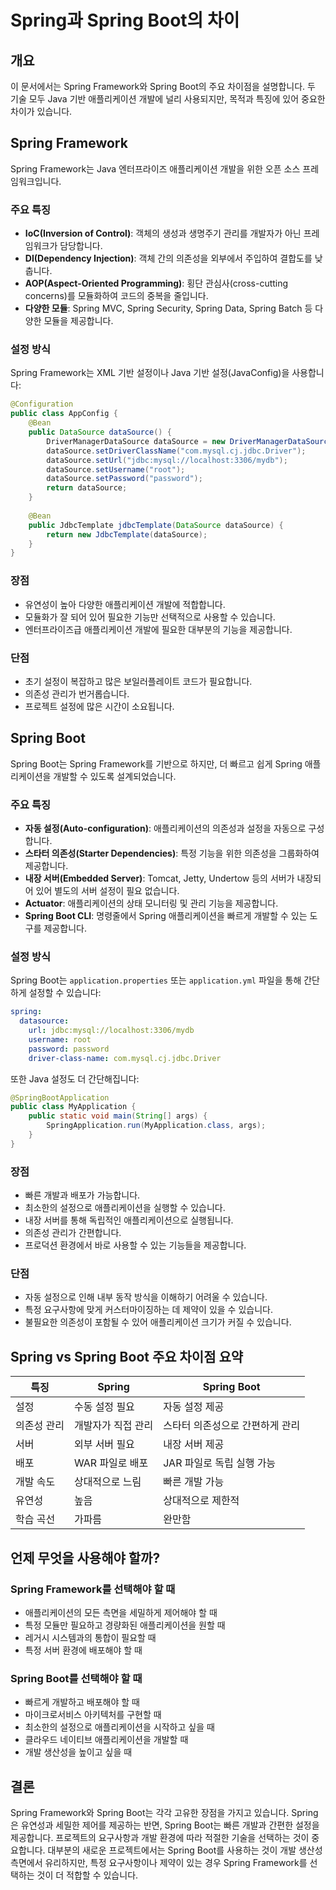 # Spring과 Spring Boot의 차이

## 개요

이 문서에서는 Spring Framework와 Spring Boot의 주요 차이점을 설명합니다. 두 기술 모두 Java 기반 애플리케이션 개발에 널리 사용되지만, 목적과 특징에 있어 중요한 차이가 있습니다.

## Spring Framework

Spring Framework는 Java 엔터프라이즈 애플리케이션 개발을 위한 오픈 소스 프레임워크입니다.

### 주요 특징

- **IoC(Inversion of Control)**: 객체의 생성과 생명주기 관리를 개발자가 아닌 프레임워크가 담당합니다.
- **DI(Dependency Injection)**: 객체 간의 의존성을 외부에서 주입하여 결합도를 낮춥니다.
- **AOP(Aspect-Oriented Programming)**: 횡단 관심사(cross-cutting concerns)를 모듈화하여 코드의 중복을 줄입니다.
- **다양한 모듈**: Spring MVC, Spring Security, Spring Data, Spring Batch 등 다양한 모듈을 제공합니다.

### 설정 방식

Spring Framework는 XML 기반 설정이나 Java 기반 설정(JavaConfig)을 사용합니다:

```java
@Configuration
public class AppConfig {
    @Bean
    public DataSource dataSource() {
        DriverManagerDataSource dataSource = new DriverManagerDataSource();
        dataSource.setDriverClassName("com.mysql.cj.jdbc.Driver");
        dataSource.setUrl("jdbc:mysql://localhost:3306/mydb");
        dataSource.setUsername("root");
        dataSource.setPassword("password");
        return dataSource;
    }
    
    @Bean
    public JdbcTemplate jdbcTemplate(DataSource dataSource) {
        return new JdbcTemplate(dataSource);
    }
}
```

### 장점

- 유연성이 높아 다양한 애플리케이션 개발에 적합합니다.
- 모듈화가 잘 되어 있어 필요한 기능만 선택적으로 사용할 수 있습니다.
- 엔터프라이즈급 애플리케이션 개발에 필요한 대부분의 기능을 제공합니다.

### 단점

- 초기 설정이 복잡하고 많은 보일러플레이트 코드가 필요합니다.
- 의존성 관리가 번거롭습니다.
- 프로젝트 설정에 많은 시간이 소요됩니다.

## Spring Boot

Spring Boot는 Spring Framework를 기반으로 하지만, 더 빠르고 쉽게 Spring 애플리케이션을 개발할 수 있도록 설계되었습니다.

### 주요 특징

- **자동 설정(Auto-configuration)**: 애플리케이션의 의존성과 설정을 자동으로 구성합니다.
- **스타터 의존성(Starter Dependencies)**: 특정 기능을 위한 의존성을 그룹화하여 제공합니다.
- **내장 서버(Embedded Server)**: Tomcat, Jetty, Undertow 등의 서버가 내장되어 있어 별도의 서버 설정이 필요 없습니다.
- **Actuator**: 애플리케이션의 상태 모니터링 및 관리 기능을 제공합니다.
- **Spring Boot CLI**: 명령줄에서 Spring 애플리케이션을 빠르게 개발할 수 있는 도구를 제공합니다.

### 설정 방식

Spring Boot는 `application.properties` 또는 `application.yml` 파일을 통해 간단하게 설정할 수 있습니다:

```yaml
spring:
  datasource:
    url: jdbc:mysql://localhost:3306/mydb
    username: root
    password: password
    driver-class-name: com.mysql.cj.jdbc.Driver
```

또한 Java 설정도 더 간단해집니다:

```java
@SpringBootApplication
public class MyApplication {
    public static void main(String[] args) {
        SpringApplication.run(MyApplication.class, args);
    }
}
```

### 장점

- 빠른 개발과 배포가 가능합니다.
- 최소한의 설정으로 애플리케이션을 실행할 수 있습니다.
- 내장 서버를 통해 독립적인 애플리케이션으로 실행됩니다.
- 의존성 관리가 간편합니다.
- 프로덕션 환경에서 바로 사용할 수 있는 기능들을 제공합니다.

### 단점

- 자동 설정으로 인해 내부 동작 방식을 이해하기 어려울 수 있습니다.
- 특정 요구사항에 맞게 커스터마이징하는 데 제약이 있을 수 있습니다.
- 불필요한 의존성이 포함될 수 있어 애플리케이션 크기가 커질 수 있습니다.

## Spring vs Spring Boot 주요 차이점 요약

| 특징 | Spring | Spring Boot |
|------|--------|-------------|
| 설정 | 수동 설정 필요 | 자동 설정 제공 |
| 의존성 관리 | 개발자가 직접 관리 | 스타터 의존성으로 간편하게 관리 |
| 서버 | 외부 서버 필요 | 내장 서버 제공 |
| 배포 | WAR 파일로 배포 | JAR 파일로 독립 실행 가능 |
| 개발 속도 | 상대적으로 느림 | 빠른 개발 가능 |
| 유연성 | 높음 | 상대적으로 제한적 |
| 학습 곡선 | 가파름 | 완만함 |

## 언제 무엇을 사용해야 할까?

### Spring Framework를 선택해야 할 때

- 애플리케이션의 모든 측면을 세밀하게 제어해야 할 때
- 특정 모듈만 필요하고 경량화된 애플리케이션을 원할 때
- 레거시 시스템과의 통합이 필요할 때
- 특정 서버 환경에 배포해야 할 때

### Spring Boot를 선택해야 할 때

- 빠르게 개발하고 배포해야 할 때
- 마이크로서비스 아키텍처를 구현할 때
- 최소한의 설정으로 애플리케이션을 시작하고 싶을 때
- 클라우드 네이티브 애플리케이션을 개발할 때
- 개발 생산성을 높이고 싶을 때

## 결론

Spring Framework와 Spring Boot는 각각 고유한 장점을 가지고 있습니다. Spring은 유연성과 세밀한 제어를 제공하는 반면, Spring Boot는 빠른 개발과 간편한 설정을 제공합니다. 프로젝트의 요구사항과 개발 환경에 따라 적절한 기술을 선택하는 것이 중요합니다. 대부분의 새로운 프로젝트에서는 Spring Boot를 사용하는 것이 개발 생산성 측면에서 유리하지만, 특정 요구사항이나 제약이 있는 경우 Spring Framework를 선택하는 것이 더 적합할 수 있습니다.